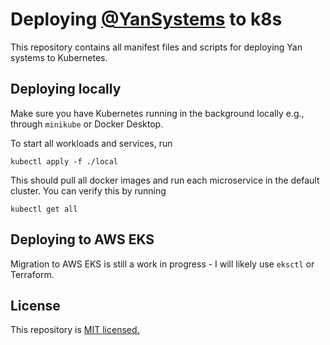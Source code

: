 # Deploying [@YanSystems](https://github.com/YanSystems) to k8s

This repository contains all manifest files and scripts for deploying Yan systems to Kubernetes.

## Deploying locally

Make sure you have Kubernetes running in the background locally e.g., through `minikube` or Docker Desktop.

To start all workloads and services, run

```
kubectl apply -f ./local
```

This should pull all docker images and run each microservice in the default cluster. You can verify this by running

```
kubectl get all
```

## Deploying to AWS EKS

Migration to AWS EKS is still a work in progress - I will likely use `eksctl` or Terraform.

## License

This repository is [MIT licensed.](https://github.com/YanSystems/deploy/blob/main/LICENSE)

